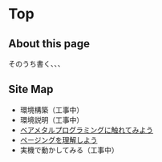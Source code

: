 Top
===

About this page
---------------
そのうち書く、、、


Site Map
--------
* 環境構築（工事中）
* 環境説明（工事中）
* [ベアメタルプログラミングに触れてみよう](intro/index.md)
* [ページングを理解しよう](paging/index.md)
* 実機で動かしてみる（工事中）

<!-- 更新通知は https://github.com/PFLab-OS/Toshokan/commits/gh-pages.atom で、というのをちゃんと説明する -->
